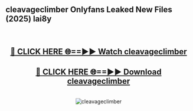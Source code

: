 <h2>cleavageclimber Onlyfans Leaked New Files (2025) lai8y</h2>
<br>
<div align="center">
<h2><a href="https://mediafiles.top/cleavageclimber&ref=git" rel="nofollow">🔴 CLICK HERE 🌐==►► Watch cleavageclimber</a></h2>
<h2><a href="https://mediafiles.top/cleavageclimber&ref=git" rel="nofollow">🔴 CLICK HERE 🌐==►► Download cleavageclimber</a></h2>
<br>
<a href="https://mediafiles.top/cleavageclimber&ref=git" rel="nofollow" data-target="animated-image.originalLink"><img src="https://i.ibb.co.com/xMMVF88/686577567.gif" alt="cleavageclimber" style="max-width: 100%; display: inline-block;" data-target="animated-image.originalImage"></a>
</div>
<br>
<br>